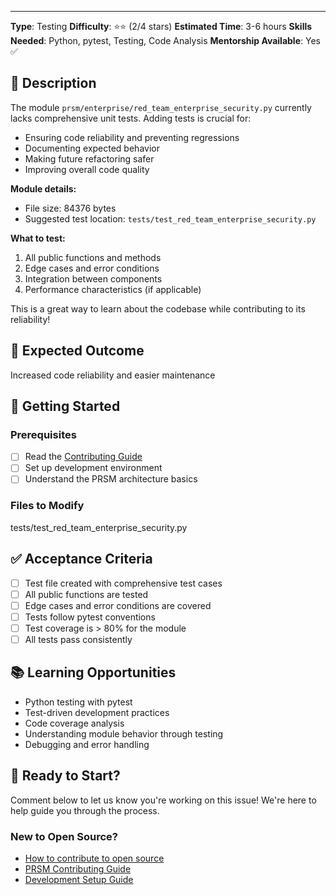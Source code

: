 ---
**Type**: Testing
**Difficulty**: ⭐⭐ (2/4 stars)
**Estimated Time**: 3-6 hours
**Skills Needed**: Python, pytest, Testing, Code Analysis
**Mentorship Available**: Yes ✅

## 📝 Description

The module `prsm/enterprise/red_team_enterprise_security.py` currently lacks comprehensive unit tests. Adding tests is crucial for:

- Ensuring code reliability and preventing regressions
- Documenting expected behavior
- Making future refactoring safer
- Improving overall code quality

**Module details:**
- File size: 84376 bytes
- Suggested test location: `tests/test_red_team_enterprise_security.py`

**What to test:**
1. All public functions and methods
2. Edge cases and error conditions
3. Integration between components
4. Performance characteristics (if applicable)

This is a great way to learn about the codebase while contributing to its reliability!

## 🎯 Expected Outcome

Increased code reliability and easier maintenance

## 🚀 Getting Started

### Prerequisites
- [ ] Read the [Contributing Guide](../../CONTRIBUTING.md)
- [ ] Set up development environment
- [ ] Understand the PRSM architecture basics

### Files to Modify
tests/test_red_team_enterprise_security.py

## ✅ Acceptance Criteria

- [ ] Test file created with comprehensive test cases
- [ ] All public functions are tested
- [ ] Edge cases and error conditions are covered
- [ ] Tests follow pytest conventions
- [ ] Test coverage is > 80% for the module
- [ ] All tests pass consistently

## 📚 Learning Opportunities

- Python testing with pytest
- Test-driven development practices
- Code coverage analysis
- Understanding module behavior through testing
- Debugging and error handling

## 🤝 Ready to Start?

Comment below to let us know you're working on this issue! We're here to help guide you through the process.

### New to Open Source?
- [How to contribute to open source](https://opensource.guide/how-to-contribute/)
- [PRSM Contributing Guide](../../CONTRIBUTING.md)
- [Development Setup Guide](../../docs/DEVELOPMENT_SETUP.md)
